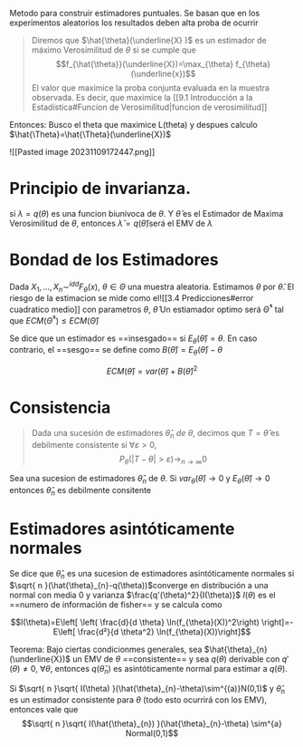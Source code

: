 Metodo para construir estimadores puntuales. Se basan que en los experimentos aleatorios los resultados deben alta proba de ocurrir 

>  Diremos que $\hat{\theta}(\underline{X} )$ es un estimador de máximo Verosimilitud de $\theta$ si se cumple que $$f_{\hat{\theta}}(\underline{X})=\max_{\theta} f_{\theta}(\underline{x})$$
>  El valor que maximice la proba conjunta evaluada en la muestra observada. Es decir, que maximice la [[9.1 Introducción a la Estadística#Funcion de Verosimilitud|funcion de verosimilitud]]

Entonces: Busco el theta que maximice L(theta) y despues calculo $\hat{\Theta}=\hat{\Theta}(\underline{X})$

![[Pasted image 20231109172447.png]]


# Principio de invarianza. 
si $\lambda=q(\theta)$ es una funcion biunivoca de $\theta$. Y $\hat{\theta}$ es el Estimador de Maxima Verosimilitud de $\theta$, entonces $\hat{\lambda}=q(\hat{\theta})$será el EMV de $\lambda$


# Bondad de los Estimadores
Dada $X_{1}, \dots, X_{n} \sim^{idd} F_{\theta}(x), \ \theta \in \Theta$ una muestra aleatoria. Estimamos $\theta$ por $\hat{\theta}$. El riesgo de la estimacion se mide como el![[3.4 Predicciones#error cuadratico medio]] con parametros $\theta$, $\hat{\theta}$
Un estiamador optimo será $\hat{\Theta}^*$ tal que $ECM(\hat{\Theta}^*)\leq ECM(\hat{\Theta})$

Se dice que un estimador es ==insesgado==  si $E_{\theta}(\hat{\theta})=\theta$. En caso contrario, el ==sesgo== se define como $B(\hat{\theta})= E_{\theta}(\hat{\theta})-\theta$ 

$$ECM(\hat{\theta})=var(\hat{\theta})+B(\hat{\theta})^2 $$


# Consistencia
> Dada una sucesión de estimadores $\hat{\theta}_{n} \ de \ \theta$, decimos que $T=\hat{\theta}$ es debilmente consistente si $\forall \varepsilon > 0$, $$P_{\theta}(|T-\theta|>\varepsilon)\to_{n\to\infty} 0$$

Sea una sucesion de estimadores $\hat{\theta}_{n}$ de $\theta$. Si $var_\theta(\hat{\theta})\to{0}$ y $E_{\theta}(\hat{\theta})\to 0$ entonces $\hat{\theta}_{n}$ es debilmente consitente

# Estimadores asintóticamente normales

Se dice que $\hat{\theta}_{n}$ es una sucesion de estimadores asintóticamente normales si  $\sqrt{ n }(\hat{\theta}_{n}-q(\theta))$converge en distribución a una normal con media 0 y varianza $\frac{q'(\theta)^2}{I(\theta)}$
$I(\theta)$ es el ==numero de información de fisher== y se calcula como 

$$I(\theta)=E\left[ \left( \frac{d}{d \theta} \ln(f_{\theta}(X))^2\right) \right]=-E\left[ \frac{d²}{d \theta^2} \ln(f_{\theta}(X))\right]$$

Teorema: Bajo ciertas condicionmes generales, sea $\hat{\theta}_{n}(\underline{X})$ un EMV de $\theta$ ==consistente== y sea $q(\theta)$ derivable con $q'(\theta)\neq 0, \ \forall \theta$, entonces $q(\hat{\theta}_{n})$ es asintóticamente normal para estimar a $q(\theta)$.

Si $\sqrt{ n }\sqrt{ I(\theta) }(\hat{\theta}_{n}-\theta)\sim^{(a)}N(0,1)$ y $\hat{\theta}_{n}$ es un estimador consistente para $\theta$ (todo esto ocurrirá con los EMV), entonces vale que $$\sqrt{ n }\sqrt{ I(\hat{\theta}_{n}) }(\hat{\theta}_{n}-\theta) \sim^{a} Normal(0,1)$$